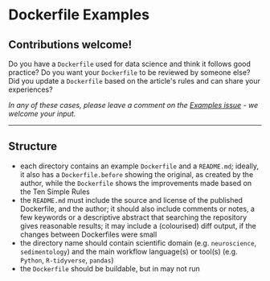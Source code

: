 # Dockerfile Examples

## Contributions welcome!

Do you have a `Dockerfile` used for data science and think it follows good practice?
Do you want your `Dockerfile` to be reviewed by someone else?
Did you update a `Dockerfile` based on the article's rules and can share your experiences?

_In any of these cases, please leave a comment on the [Examples issue](https://github.com/nuest/ten-simple-rules-dockerfiles/issues/4) - we welcome your input._

------

## Structure

- each directory contains an example `Dockerfile` and a `README.md`; ideally, it also has a `Dockerfile.before` showing the original, as created by the author, while the `Dockerfile` shows the improvements made based on the Ten Simple Rules
- the `README.md` must include the source and license of the published Dockerfile, and the author; it should also include comments or notes, a few keywords or a descriptive abstract that searching the repository gives reasonable results; it may include a (colourised) diff output, if the changes between Dockerfiles were small
- the directory name should contain scientific domain (e.g. `neuroscience`, `sedimentology`) and the main workflow language(s) or tool(s) (e.g. `Python`, `R-tidyverse`, `pandas`)
- the `Dockerfile` should be buildable, but in may not run
